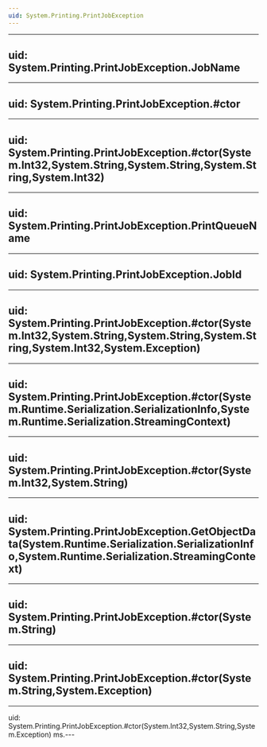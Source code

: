 ```yaml
---
uid: System.Printing.PrintJobException
---
```


---
uid: System.Printing.PrintJobException.JobName
---

---
uid: System.Printing.PrintJobException.#ctor
---

---
uid: System.Printing.PrintJobException.#ctor(System.Int32,System.String,System.String,System.String,System.Int32)
---

---
uid: System.Printing.PrintJobException.PrintQueueName
---

---
uid: System.Printing.PrintJobException.JobId
---

---
uid: System.Printing.PrintJobException.#ctor(System.Int32,System.String,System.String,System.String,System.Int32,System.Exception)
---

---
uid: System.Printing.PrintJobException.#ctor(System.Runtime.Serialization.SerializationInfo,System.Runtime.Serialization.StreamingContext)
---

---
uid: System.Printing.PrintJobException.#ctor(System.Int32,System.String)
---

---
uid: System.Printing.PrintJobException.GetObjectData(System.Runtime.Serialization.SerializationInfo,System.Runtime.Serialization.StreamingContext)
---

---
uid: System.Printing.PrintJobException.#ctor(System.String)
---

---
uid: System.Printing.PrintJobException.#ctor(System.String,System.Exception)
---

---
uid: System.Printing.PrintJobException.#ctor(System.Int32,System.String,System.Exception)
ms.---
